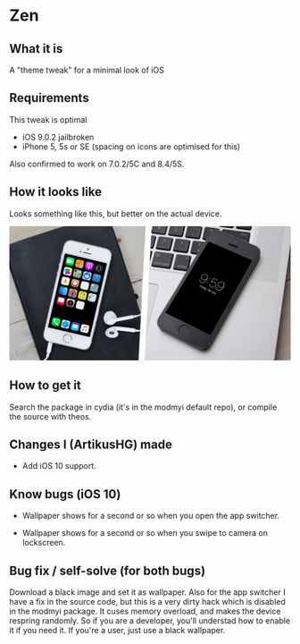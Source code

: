 # Zen

## What it is
A "theme tweak" for a minimal look of iOS

## Requirements

This tweak is optimal
 - iOS 9.0.2 jailbroken
 - iPhone 5, 5s or SE (spacing on icons are optimised for this)
 
Also confirmed to work on 7.0.2/5C and 8.4/5S.
 

## How it looks like
Looks something like this, but better on the actual device.  

![](preview.jpg)

## How to get it 

Search the package in cydia (it's in the modmyi default repo), or compile the source with theos.

## Changes I (ArtikusHG) made

- Add iOS 10 support.

## Know bugs (iOS 10)

- Wallpaper shows for a second or so when you open the app switcher.

- Wallpaper shows for a second or so when you swipe to camera on lockscreen.

## Bug fix / self-solve (for both bugs)

Download a black image and set it as wallpaper. Also for the app switcher I have a fix in the source code, but this is a very dirty hack which is disabled in the modmyi package. It cuses memory overload, and makes the device respring randomly. So if you are a developer, you'll understad how to enable it if you need it. If you're a user, just use a black wallpaper.
